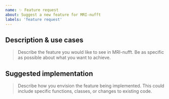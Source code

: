 ```yaml
---
name: ✨ Feature request
about: Suggest a new feature for MRI-nufft
labels: 'feature request'
---
```


## Description & use cases

> Describe the feature you would like to see in MRI-nufft. Be as specific as possible about what you want to achieve.


## Suggested implementation

> Describe how you envision the feature being implemented. This could include specific functions, classes, or changes to existing code.
